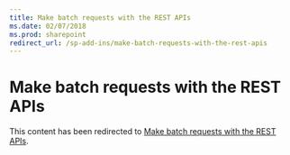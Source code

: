 ```yaml
---
title: Make batch requests with the REST APIs
ms.date: 02/07/2018
ms.prod: sharepoint
redirect_url: /sp-add-ins/make-batch-requests-with-the-rest-apis
---
```



# Make batch requests with the REST APIs

This content has been redirected to [Make batch requests with the REST APIs](sp-add-ins/make-batch-requests-with-the-rest-apis.md).